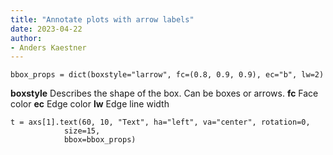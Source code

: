 ```yaml
---
title: "Annotate plots with arrow labels"
date: 2023-04-22
author:
- Anders Kaestner
---
```


```
bbox_props = dict(boxstyle="larrow", fc=(0.8, 0.9, 0.9), ec="b", lw=2)
```
__boxstyle__ Describes the shape of the box. Can be boxes or arrows.
__fc__ Face color
__ec__ Edge color
__lw__ Edge line width

```
t = axs[1].text(60, 10, "Text", ha="left", va="center", rotation=0,
            size=15,
            bbox=bbox_props)
```

